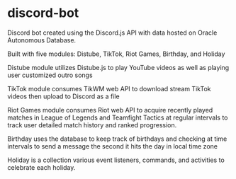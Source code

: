 # discord-bot
Discord bot created using the Discord.js API with data hosted on Oracle Autonomous Database.


    
Built with five modules: Distube, TikTok, Riot Games, Birthday, and Holiday 

Distube module utilizes Distube.js to play YouTube videos as well as playing user customized outro songs  

TikTok module consumes TikWM web API to download stream TikTok videos then upload to Discord as a file  

Riot Games module consumes Riot web API to acquire recently played matches in League of Legends and Teamfight Tactics at regular intervals to track user detailed match history and ranked progression.  

Birthday uses the database to keep track of birthdays and checking at time intervals to send a message the second it hits the day in local time zone  

Holiday is a collection various event listeners, commands, and activities to celebrate each holiday.  